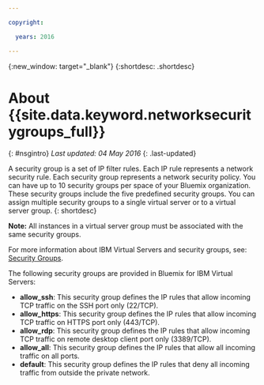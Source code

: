 ```yaml
---

copyright:

  years: 2016

---
```


{:new_window: target="_blank"}
{:shortdesc: .shortdesc}

# About {{site.data.keyword.networksecuritygroups_full}}
{: #nsgintro}
*Last updated: 04 May 2016*
{: .last-updated}

A security group is a set of IP filter rules. Each IP rule represents a network security rule. Each security group represents a network security policy. You can have up to 10 security groups per space of your Bluemix organization. These security groups include the five predefined security groups. You can assign multiple security groups to a single virtual server or to a virtual server group. 
{: shortdesc}

**Note:** All instances in a virtual server group must be associated with the same security groups. 

For more information about IBM Virtual Servers and security groups, see: [Security Groups](https://www.{DomainName}/docs/virtualmachines/vm_create.html#vm_security_groups).

The following security groups are provided in Bluemix for IBM Virtual Servers:

* **allow_ssh**: This security group defines the IP rules that allow incoming TCP traffic on the SSH port only (22/TCP).  
* **allow_https**: This security group defines the IP rules that allow incoming TCP traffic on HTTPS port only (443/TCP).  
* **allow_rdp**: This security group defines the IP rules that allow incoming TCP traffic on remote desktop client port only (3389/TCP).  
* **allow_all**: This security group defines the IP rules that allow all incoming traffic on all ports.  
* **default**: This security group defines the IP rules that deny all incoming traffic from outside the private network.  

